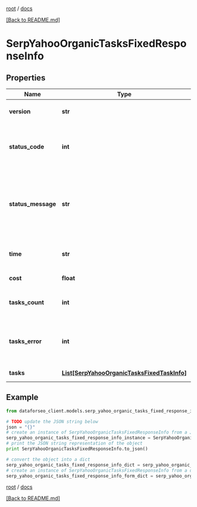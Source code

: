 [root](./../ "root") / [docs](./ "docs")

[[Back to README.md]](./../README.md "[Back to README.md]")

# SerpYahooOrganicTasksFixedResponseInfo

## Properties

Name | Type | Description | Notes
------------ | ------------- | ------------- | -------------
**version** | **str** | the current version of the API | [optional]
**status_code** | **int** | general status code you can find the full list of the response codes here | [optional]
**status_message** | **str** | general informational message you can find the full list of general informational messages here | [optional]
**time** | **str** | total execution time, seconds | [optional]
**cost** | **float** | total tasks cost, USD | [optional]
**tasks_count** | **int** | the number of tasks in the tasks array | [optional]
**tasks_error** | **int** | the number of tasks in the tasks array returned with an error | [optional]
**tasks** | [**List[SerpYahooOrganicTasksFixedTaskInfo]**](SerpYahooOrganicTasksFixedTaskInfo.md) | array of tasks | [optional]

## Example

```python
from dataforseo_client.models.serp_yahoo_organic_tasks_fixed_response_info import SerpYahooOrganicTasksFixedResponseInfo

# TODO update the JSON string below
json = "{}"
# create an instance of SerpYahooOrganicTasksFixedResponseInfo from a JSON string
serp_yahoo_organic_tasks_fixed_response_info_instance = SerpYahooOrganicTasksFixedResponseInfo.from_json(json)
# print the JSON string representation of the object
print SerpYahooOrganicTasksFixedResponseInfo.to_json()

# convert the object into a dict
serp_yahoo_organic_tasks_fixed_response_info_dict = serp_yahoo_organic_tasks_fixed_response_info_instance.to_dict()
# create an instance of SerpYahooOrganicTasksFixedResponseInfo from a dict
serp_yahoo_organic_tasks_fixed_response_info_form_dict = serp_yahoo_organic_tasks_fixed_response_info.from_dict(serp_yahoo_organic_tasks_fixed_response_info_dict)
```

  

[root](./../ "root") / [docs](./ "docs")

[[Back to README.md]](./../README.md "[Back to README.md]")